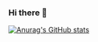 ### Hi there 👋

  [![Anurag's GitHub stats](https://github-readme-stats.vercel.app/api?username=aryamankukal)](https://github.com/anuraghazra/github-readme-stats)


